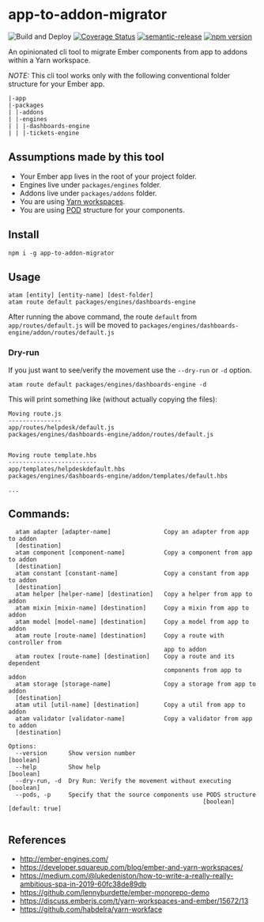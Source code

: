# app-to-addon-migrator
![Build and Deploy](https://github.com/rajasegar/app-to-addon-migrator/workflows/Build%20and%20Deploy/badge.svg)
[![Coverage Status](https://coveralls.io/repos/github/rajasegar/app-to-addon-migrator/badge.svg?branch=master)](https://coveralls.io/github/rajasegar/app-to-addon-migrator?branch=master)
[![semantic-release](https://img.shields.io/badge/%20%20%F0%9F%93%A6%F0%9F%9A%80-semantic--release-e10079.svg)](https://github.com/semantic-release/semantic-release)
[![npm version](http://img.shields.io/npm/v/app-to-addon-migrator.svg?style=flat)](https://npmjs.org/package/app-to-addon-migrator "View this project on npm")

An opinionated cli tool to migrate Ember components from app to addons within a Yarn workspace.

*NOTE:* This cli tool works only with the following conventional folder structure for your Ember app.

```
|-app
|-packages
| |-addons
| |-engines
| | |-dashboards-engine
| | |-tickets-engine

```

## Assumptions made by this tool
- Your Ember app lives in the root of your project folder.
- Engines live under `packages/engines` folder.
- Addons live under `packages/addons` folder.
- You are using [Yarn workspaces](https://classic.yarnpkg.com/en/docs/workspaces/).
- You are using [POD](https://cli.emberjs.com/release/advanced-use/project-layouts/#podslayout) structure for your components.

## Install
```
npm i -g app-to-addon-migrator
```

## Usage
```
atam [entity] [entity-name] [dest-folder]
atam route default packages/engines/dashboards-engine
```

After running the above command, the route `default` from `app/routes/default.js` will be
moved to `packages/engines/dashboards-engine/addon/routes/default.js`

### Dry-run
If you just want to see/verify the movement use the `--dry-run` or `-d` option.

```
atam route default packages/engines/dashboards-engine -d
```

This will print something like (without actually copying the files):
```
Moving route.js
---------------
app/routes/helpdesk/default.js
packages/engines/dashboards-engine/addon/routes/default.js


Moving route template.hbs
-------------------------
app/templates/helpdeskdefault.hbs
packages/engines/dashboards-engine/addon/templates/default.hbs

...
```

## Commands:
```
  atam adapter [adapter-name]               Copy an adapter from app to addon
  [destination]
  atam component [component-name]           Copy a component from app to addon
  [destination]
  atam constant [constant-name]             Copy a constant from app to addon
  [destination]
  atam helper [helper-name] [destination]   Copy a helper from app to addon
  atam mixin [mixin-name] [destination]     Copy a mixin from app to addon
  atam model [model-name] [destination]     Copy a model from app to addon
  atam route [route-name] [destination]     Copy a route with controller from
                                            app to addon
  atam routex [route-name] [destination]    Copy a route and its dependent
                                            components from app to addon
  atam storage [storage-name]               Copy a storage from app to addon
  [destination]
  atam util [util-name] [destination]       Copy a util from app to addon
  atam validator [validator-name]           Copy a validator from app to addon
  [destination]

Options:
  --version      Show version number                                   [boolean]
  --help         Show help                                             [boolean]
  --dry-run, -d  Dry Run: Verify the movement without executing        [boolean]
  --pods, -p     Specify that the source components use PODS structure
                                                       [boolean] [default: true]


```

## References

- http://ember-engines.com/
- https://developer.squareup.com/blog/ember-and-yarn-workspaces/
- https://medium.com/@lukedeniston/how-to-write-a-really-really-ambitious-spa-in-2019-60fc38de89db
- https://github.com/lennyburdette/ember-monorepo-demo
- https://discuss.emberjs.com/t/yarn-workspaces-and-ember/15672/13
- https://github.com/habdelra/yarn-workface
